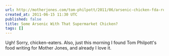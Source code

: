 ```yaml
---
url: http://motherjones.com/tom-philpott/2011/06/arsenic-chicken-fda-roxarsone-pfizer
created_at: 2011-06-15 11:30 UTC
published: false
title: Some Arsenic With That Supermarket Chicken?
tags: []
---
```


Ugh! Sorry, chicken-eaters. Also, just this morning I found Tom Philpott's food writing for Mother Jones, and already I love it.
